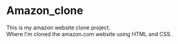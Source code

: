 # Amazon_clone
This is my amazon website clone project.
<br>
Where I'm cloned the amazon.com website using HTML and CSS.
